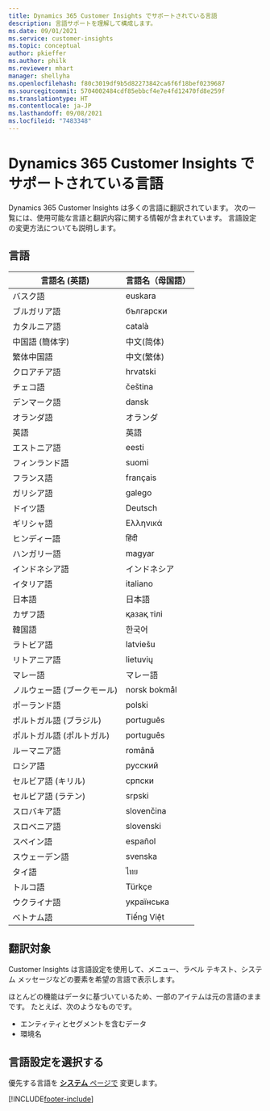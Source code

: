```yaml
---
title: Dynamics 365 Customer Insights でサポートされている言語
description: 言語サポートを理解して構成します。
ms.date: 09/01/2021
ms.service: customer-insights
ms.topic: conceptual
author: pkieffer
ms.author: philk
ms.reviewer: mhart
manager: shellyha
ms.openlocfilehash: f80c3019df9b5d82273842ca6f6f18bef0239687
ms.sourcegitcommit: 5704002484cdf85ebbcf4e7e4fd12470fd8e259f
ms.translationtype: HT
ms.contentlocale: ja-JP
ms.lasthandoff: 09/08/2021
ms.locfileid: "7483348"
---
```

# <a name="supported-languages-for-dynamics-365-customer-insights"></a>Dynamics 365 Customer Insights でサポートされている言語

Dynamics 365 Customer Insights は多くの言語に翻訳されています。 次の一覧には、使用可能な言語と翻訳内容に関する情報が含まれています。 言語設定の変更方法についても説明します。 

## <a name="languages"></a>言語

| 言語名 (英語)|  言語名（母国語） |
| ------------- | ------------- |
| バスク語 | euskara |
| ブルガリア語 | български |
| カタルニア語 | català |
| 中国語 (簡体字) | 中文(简体) |
| 繁体中国語 | 中文(繁体) |
| クロアチア語 | hrvatski |
| チェコ語 | čeština |
| デンマーク語 | dansk |
| オランダ語 | オランダ |
| 英語 | 英語 |
| エストニア語 | eesti |
| フィンランド語 | suomi |
| フランス語 | français |
| ガリシア語 | galego |
| ドイツ語 | Deutsch |
| ギリシャ語 | Ελληνικά |
| ヒンディー語 | हिंदी |
| ハンガリー語 | magyar |
| インドネシア語 | インドネシア |
| イタリア語 | italiano |
| 日本語 | 日本語 |
| カザフ語 | қазақ тілі |
| 韓国語 | 한국어 |
| ラトビア語 | latviešu |
| リトアニア語 | lietuvių |
| マレー語 | マレー語 |
| ノルウェー語 (ブークモール) | norsk bokmål |
| ポーランド語 | polski |
| ポルトガル語 (ブラジル) | português |
| ポルトガル語 (ポルトガル) | português |
| ルーマニア語 | română |
| ロシア語 | pусский |
| セルビア語 (キリル) | српски |
| セルビア語 (ラテン) | srpski |
| スロバキア語 | slovenčina |
| スロベニア語 | slovenski |
| スペイン語 | español |
| スウェーデン語 | svenska |
| タイ語 | ไทย |
| トルコ語 | Türkçe |
| ウクライナ語 | українська |
| ベトナム語 | Tiếng Việt |

## <a name="whats-translated"></a>翻訳対象

Customer Insights は言語設定を使用して、メニュー、ラベル テキスト、システム メッセージなどの要素を希望の言語で表示します。

ほとんどの機能はデータに基づいているため、一部のアイテムは元の言語のままです。 たとえば、次のようなものです。

- エンティティとセグメントを含むデータ
- 環境名

## <a name="choose-your-language-settings"></a>言語設定を選択する  

優先する言語を [**システム** ページで](system.md) 変更します。


[!INCLUDE[footer-include](../includes/footer-banner.md)]